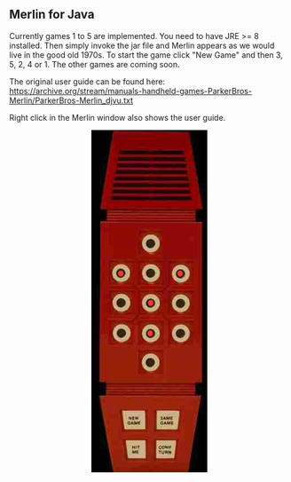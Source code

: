 Merlin for Java
-
Currently games 1 to 5 are implemented. 
You need to have JRE >= 8 installed. 
Then simply invoke the jar file and Merlin appears 
as we would live in the good old 1970s. 
To start the game click "New Game" and then 3, 5, 2, 4 or 1. 
The other games are coming soon.  

The original user guide can be found here: https://archive.org/stream/manuals-handheld-games-ParkerBros-Merlin/ParkerBros-Merlin_djvu.txt

Right click in the Merlin window also shows the user guide.

<p align="center">
<img src="screenshot.jpg">
</p>